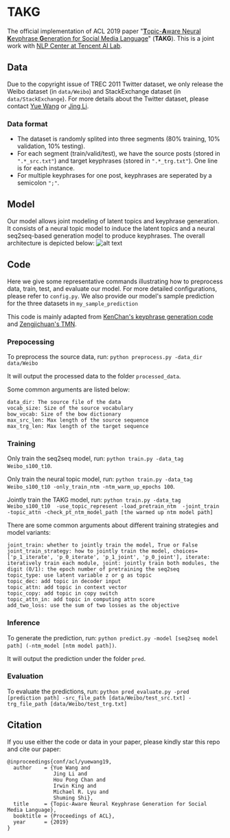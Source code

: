 # TAKG
The official implementation of ACL 2019 paper "[**T**opic-**A**ware Neural **K**eyphrase **G**eneration for Social Media Language](https://arxiv.org/pdf/1906.03889.pdf)" (**TAKG**).
This is a joint work with [NLP Center at Tencent AI Lab](https://ai.tencent.com/ailab/nlp/).

## Data
Due to the copyright issue of TREC 2011 Twitter dataset, we only release the Weibo dataset (in `data/Weibo`) and StackExchange dataset (in `data/StackExchange`). For more details about the Twitter dataset, please contact [Yue Wang](yuewang-cuhk.github.io) or [Jing Li](https://girlgunner.github.io/jingli/).

### Data format
* The dataset is randomly splited into three segments (80% training, 10% validation, 10% testing).
* For each segment (train/valid/test), we have the source posts (stored in `".*_src.txt"`) and target keyphrases (stored in `".*_trg.txt"`). One line is for each instance.
* For multiple keyphrases for one post, keyphrases are seperated by a semicolon `";"`.


## Model
Our model allows joint modeling of latent topics and keyphrase generation. It consists of a neural topic model to induce the latent topics and a neural seq2seq-based generation model to produce keyphrases. The overall architecture is depicted below:
![alt text](https://github.com/yuewang-cuhk/TAKG/blob/master/model.PNG "The overall architecture")

## Code
Here we give some representative commands illustrating how to preprocess data, train, test, and evaluate our model. For more detailed configurations, please refer to `config.py`. We also provide our model's sample prediction for the three datasets in `my_sample_prediction`

This code is mainly adapted from [KenChan's keyphrase generation code](https://github.com/kenchan0226/keyphrase-generation-rl) and [Zengjichuan's TMN](https://github.com/zengjichuan/TMN).


### Prepocessing
To preprocess the source data, run:
`python preprocess.py -data_dir data/Weibo`

It will output the processed data to the folder `processed_data`.

Some common arguments are listed below:
```
data_dir: The source file of the data
vocab_size: Size of the source vocabulary
bow_vocab: Size of the bow dictionary
max_src_len: Max length of the source sequence
max_trg_len: Max length of the target sequence
```

### Training
Only train the seq2seq model, run: `python train.py -data_tag Weibo_s100_t10`.

Only train the neural topic model, run: `python train.py -data_tag Weibo_s100_t10 -only_train_ntm -ntm_warm_up_epochs 100`.

Jointly train the TAKG model, run: `python train.py -data_tag Weibo_s100_t10  -use_topic_represent -load_pretrain_ntm  -joint_train  -topic_attn -check_pt_ntm_model_path [the warmed up ntm model path]`

There are some common arguments about different training strategies and model variants:
```
joint_train: whether to jointly train the model, True or False
joint_train_strategy: how to jointly train the model, choices=['p_1_iterate', 'p_0_iterate', 'p_1_joint', 'p_0_joint'], iterate: iteratively train each module, joint: jointly train both modules, the digit (0/1): the epoch number of pretraining the seq2seq 
topic_type: use latent variable z or g as topic
topic_dec: add topic in decoder input
topic_attn: add topic in context vector
topic_copy: add topic in copy switch
topic_attn_in: add topic in computing attn score
add_two_loss: use the sum of two losses as the objective 
```


### Inference
To generate the prediction, run: `python predict.py -model [seq2seq model path] (-ntm_model [ntm model path])`.

It will output the prediction under the folder `pred`.


### Evaluation
To evaluate the predictions, run: `python pred_evaluate.py -pred [prediction path] -src_file_path [data/Weibo/test_src.txt] -trg_file_path [data/Weibo/test_trg.txt]`


## Citation
If you use either the code or data in your paper, please kindly star this repo and cite our paper:
```
@inproceedings{conf/acl/yuewang19,
  author    = {Yue Wang and
               Jing Li and
               Hou Pong Chan and
               Irwin King and 
               Michael R. Lyu and                             
               Shuming Shi},
  title     = {Topic-Aware Neural Keyphrase Generation for Social Media Language},
  booktitle = {Proceedings of ACL},
  year      = {2019}
}
```
